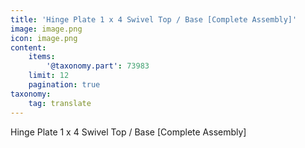 ```yaml
---
title: 'Hinge Plate 1 x 4 Swivel Top / Base [Complete Assembly]'
image: image.png
icon: image.png
content:
    items:
        '@taxonomy.part': 73983
    limit: 12
    pagination: true
taxonomy:
    tag: translate
---
```


Hinge Plate 1 x 4 Swivel Top / Base [Complete Assembly]
